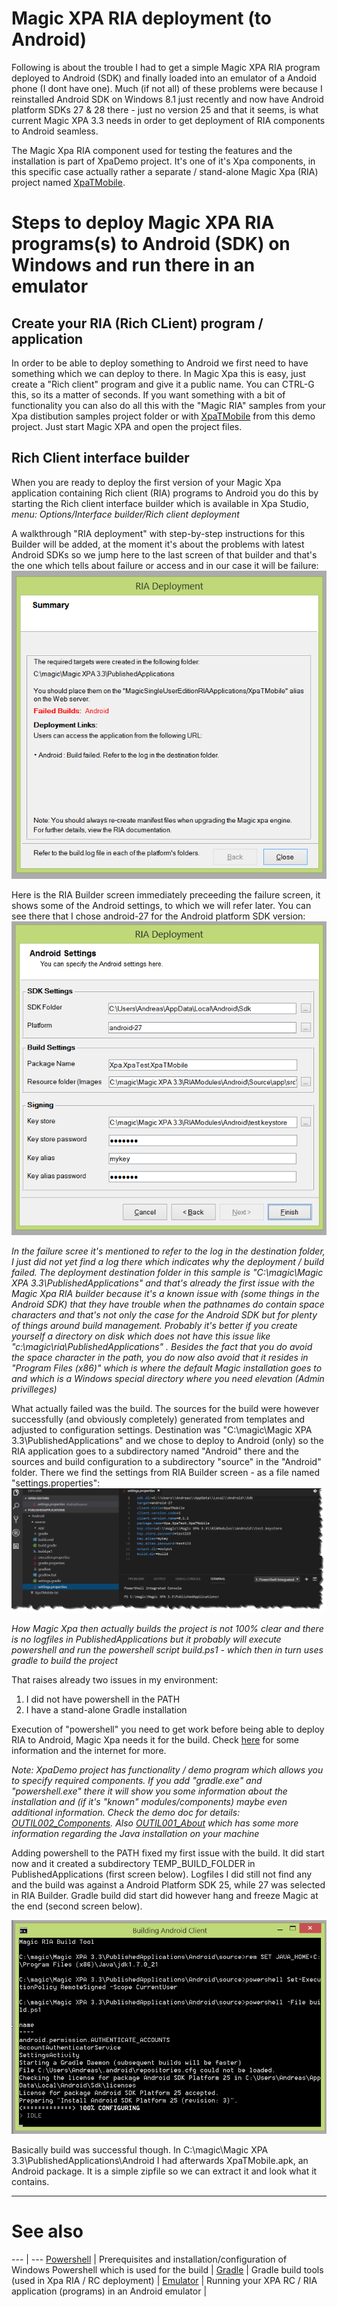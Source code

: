 # Magic XPA RIA deployment (to Android)

Following is about the trouble I had to get a simple Magic XPA RIA program deployed to Android (SDK) and finally loaded into an emulator of a Andoid phone (I dont have one). Much (if not all) of these problems were because I reinstalled Android SDK on Windows 8.1 just recently and now have Android platform SDKs 27 & 28 there - just no version 25 and that it seems, is what current Magic XPA 3.3 needs in order to get deployment of RIA components to Android seamless.  

The Magic Xpa RIA component used for testing the features and the installation is part of XpaDemo project. It's one of it's Xpa components, in this specific case actually rather a separate / stand-alone Magic Xpa (RIA) project named [XpaTMobile](/XPATests/Components/XpaTMobile/).  

# Steps to deploy Magic XPA RIA programs(s) to Android (SDK) on Windows and run there in an emulator

## Create your RIA (Rich CLient) program / application
In order to be able to deploy something to Android we first need to have something which we can deploy to there. In Magic Xpa this is easy, just create a "Rich client" program and give it a public name. You can CTRL-G this, so its a matter of seconds. If you want something with a bit of functionality you can also do all this with the "Magic RIA" samples from your Xpa distibution samples project folder or with [XpaTMobile](/XPATests/Components/XpaTMobile/) from this demo project. Just start Magic XPA and open the project files.  

## Rich Client interface builder
When you are ready to deploy the first version of your Magic Xpa application containing Rich client (RIA) programs to Android you do this by starting the Rich client interface builder which is available in Xpa Studio, *menu: Options/Interface builder/Rich client deployment*  

A walkthrough "RIA deployment" with step-by-step instructions for this Builder will be added, at the moment it's about the problems with latest Android SDKs so we jump here to the last screen of that builder and that's the one which tells about failure or access and in our case it will be failure: ![Android RIA deployment failure screen](android_build_failed_01.png)  

Here is the RIA Builder screen immediately preceeding the failure screen, it shows some of the Android settings, to which we will refer later. You can see there that I chose android-27 for the Android platform SDK version: 
![Android RIA Builder finish screen](android_riadeployment_finish_01.png) 

_*In the failure scree it's mentioned to refer to the log in the destination folder, I just did not yet find a log there which indicates why the deployment / build failed. The deployment destination folder in this sample is "C:\magic\Magic XPA 3.3\PublishedApplications" and that's already the first issue with the Magic Xpa RIA builder because it's a known issue with (some things in the Android SDK) that they have trouble when the pathnames do contain space characters and that's not only the case for the Android SDK but for plenty of things around build management. Probably it's better if you create yourself a directory on disk which does not have this issue like "c:\magic\ria\PublishedApplications" . Besides the fact that you do avoid the space character in the path, you do now also avoid that it resides in "Program Files (x86)" which is where the default Magic installation goes to and which is a Windows special directory where you need elevation (Admin privilleges)*_

What actually failed was the build. The sources for the build were however successfully (and obviously completely) generated from templates and adjusted to configuration settings. Destination was "C:\magic\Magic XPA 3.3\PublishedApplications" and we chose to deploy to Android (only) so the RIA application goes to a subdirectory named "Android" there and the sources and build configuration to a subdirectory "source" in the "Android" folder. There we find the settings from RIA Builder screen - as a file named "settings.properties": 
![settings.properties](riadeployment_settingsInsourcedir.png)  

_*How Magic Xpa then actually builds the project is not 100% clear and there is no logfiles in PublishedApplications but it probably will execute powershell and run the powershell script build.ps1 - which then in turn uses gradle to build the project*_

That raises already two issues in my environment:
1. I did not have powershell in the PATH
2. I have a stand-alone Gradle installation

Execution of "powershell" you need to get work before being able to deploy RIA to Android, Magic Xpa needs it for the build. Check [here](powershell.md) for some information and the internet for more.  

_Note: XpaDemo project has functionality / demo program which allows you to specify required components. If you add "gradle.exe" and "powershell.exe" there it will show you some information about the installation and (if it's "known" modules/components) maybe even additional information. Check the demo doc for details:  [OUTIL002_Components](/XPATests/Doc/Samples/XpaTUtils/OUTIL002_Components.md). Also [OUTIL001_About](/XPATests/Doc/Samples/XpaTUtils/OUTIL001_About.md) which has some more information regarding the Java installation on your machine_

Adding powershell to the PATH fixed my first issue with the build. It did start now and it created a subdirectory TEMP_BUILD_FOLDER in PublishedApplications (first screen below). Logfiles I did still not find any and the build was against a Android Platform SDK 25, while 27 was selected in RIA Builder. Gradle build did start did however hang and freeze Magic at the end (second screen below).  

![Screen2 Xpa build command](psbuild_commandwindow.PNG)

Basically build was successful though. In C:\magic\Magic XPA 3.3\PublishedApplications\Android I had afterwards XpaTMobile.apk, an Android package. It is a simple zipfile so we can extract it and look what it contains. 

***
# See also
--- | ---
[Powershell](powershell.md) | Prerequisites and installation/configuration of Windows Powershell which is used for the build  | 
[Gradle](gradle.md) | Gradle build tools (used in Xpa RIA / RC deployment) |
[Emulator](emulator.md) | Running your XPA RC / RIA application (programs) in an Android emulator |